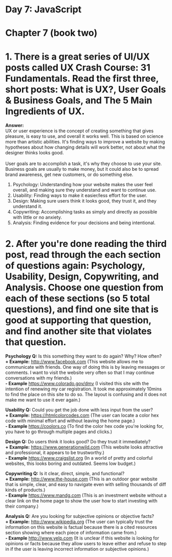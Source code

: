 # Day 7: JavaScript

# Chapter 7 (book two)

# 1. There is a great series of UI/UX posts called UX Crash Course: 31 Fundamentals. Read the first three, short posts: What is UX?, User Goals & Business Goals, and The 5 Main Ingredients of UX.
**Answer:** <br>
UX or user experience is the concept of creating something that gives pleasure, is easy to use, and overall it works well. This is based on science more than artistic abilities. It's finding ways to improve a website by making hypotheses about how changing details will work better, not about what the designer thinks looks good.
<br>
<br>
User goals are to accomplish a task, it's why they choose to use your site. Business goals are usually to make money, but it could also be to spread brand awareness, get new customers, or do something else.
<br>
1. Psychology: Understanding how your website makes the user feel overall, and making sure they understand and want to continue use.
2. Usability: Finding ways to make it easier/less effort for the user.
3. Design: Making sure users think it looks good, they trust it, and they understand it.
4. Copywriting: Accomplishing tasks as simply and directly as possible with little or no anxiety.
5. Analysis: Finding evidence for your decisions and being intentional.


# 2. After you're done reading the third post, read through the each section of questions again: Psychology, Usability, Design, Copywriting, and Analysis. Choose one question from each of these sections (so 5 total questions), and find one site that is good at supporting that question, and find another site that violates that question.

**Psychology Q:** Is this something they want to do again? Why? How often?<br>
**+ Example:** http://www.facebook.com (This website allows me to communicate with friends. One way of doing this is by leaving messages or comments. I want to visit the website very often so that I may continue conversations with my friends.)<br>
**- Example** https://www.colorado.gov/dmv (I visited this site with the intention of renewing my car registration. It took me approximately 10mins to find the place on this site to do so. The layout is confusing and it does not make me want to use it ever again.)<br>

**Usability Q:** Could you get the job done with less input from the user?<br>
**+ Example:** https://htmlcolorcodes.com (The user can locate a color hex code with minimal effort and without leaving the home page.)<br>
**- Example** https://coolors.co (To find the color hex code you're looking for, you have to go through multiple pages and clicks.)<br>

**Design Q:** Do users think it looks good? Do they trust it immediately?<br>
**+ Example:** https://www.generationwild.com (This website looks attractive and professional, it appears to be trustworthy.)<br>
**- Example** https://www.craigslist.org (In a world of pretty and colorful websites, this looks boring and outdated. Seems low budget.)<br>

**Copywriting Q:** Is it clear, direct, simple, and functional?<br>
**+ Example:** http://www.the-house.com (This is an outdoor gear website that is simple, clear, and easy to navigate even with selling thousands of diff kinds of products.)<br>
**- Example** https://www.mandg.com (This is an investment website without a clear link on the home page to show the user how to start investing with their company.)<br>

**Analysis Q:** Are you looking for subjective opinions or objective facts?<br>
**+ Example:** http://www.wikipedia.org (The user can typically trust the information on this website is factual because there is a cited resources section showing where each piece of information came from.)<br>
**- Example** http://www.yelp.com (It is unclear if this website is looking for opinions or facts because they allow users to leave either and refuse to step in if the user is leaving incorrect information or subjective opinions.)<br>
